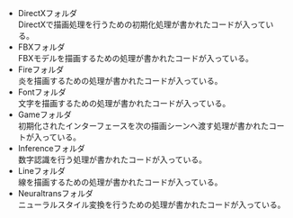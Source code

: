 - DirectXフォルダ  
DirectXで描画処理を行うための初期化処理が書かれたコードが入っている。
- FBXフォルダ  
FBXモデルを描画するための処理が書かれたコードが入っている。
- Fireフォルダ  
炎を描画するための処理が書かれたコードが入っている。
- Fontフォルダ  
文字を描画するための処理が書かれたコードが入っている。
- Gameフォルダ  
初期化されたインターフェースを次の描画シーンへ渡す処理が書かれたコートが入っている。
- Inferenceフォルダ  
数字認識を行う処理が書かれたコードが入っている。
- Lineフォルダ  
線を描画するための処理が書かれたコードが入っている。
- Neuraltransフォルダ  
ニューラルスタイル変換を行うための処理が書かれたコードが入っている。
